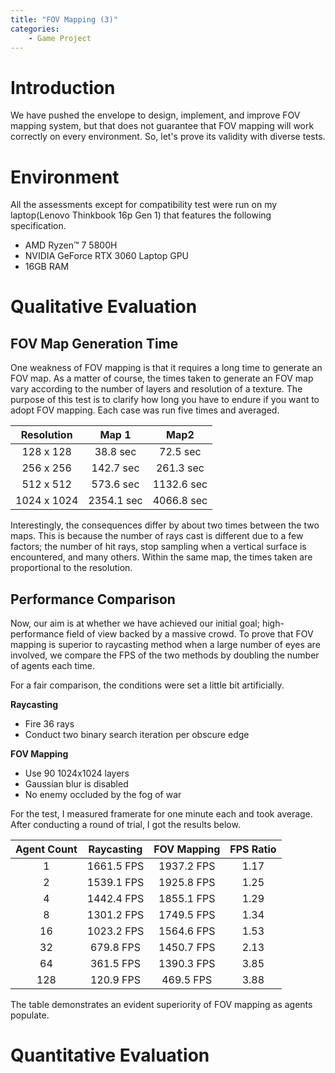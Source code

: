 ```yaml
---
title: "FOV Mapping (3)"
categories: 
    - Game Project
---
```


# Introduction

We have pushed the envelope to design, implement, and improve FOV mapping system, but that does not guarantee that FOV mapping will work correctly on every environment. So, let's prove its validity with diverse tests.

# Environment

All the assessments except for compatibility test were run on my laptop(Lenovo Thinkbook 16p Gen 1) that features the following specification.

* AMD Ryzen™ 7 5800H
* NVIDIA GeForce RTX 3060 Laptop GPU
* 16GB RAM

# Qualitative Evaluation

## FOV Map Generation Time

One weakness of FOV mapping is that it requires a long time to generate an FOV map. As a matter of course, the times taken to generate an FOV map vary according to the number of layers and resolution of a texture. The purpose of this test is to clarify how long you have to endure if you want to adopt FOV mapping. Each case was run five times and averaged.

| Resolution  |   Map 1    |    Map2    |
| :---------: | :--------: | :--------: |
|  128 x 128  |  38.8 sec  |  72.5 sec  |
|  256 x 256  | 142.7 sec  | 261.3 sec  |
|  512 x 512  | 573.6 sec  | 1132.6 sec |
| 1024 x 1024 | 2354.1 sec | 4066.8 sec |

Interestingly, the consequences differ by about two times between the two maps. This is because the number of rays cast is different due to a few factors; the number of hit rays, stop sampling when a vertical surface is encountered, and many others. Within the same map, the times taken are proportional to the resolution.

## Performance Comparison

Now, our aim is at whether we have achieved our initial goal; high-performance field of view backed by a massive crowd. To prove that FOV mapping is superior to raycasting method when a large number of eyes are involved, we compare the FPS of the two methods by doubling the number of agents each time.

For a fair comparison, the conditions were set a little bit artificially.

**Raycasting**

* Fire 36 rays
* Conduct two binary search iteration per obscure edge

**FOV Mapping**

* Use 90 1024x1024 layers
* Gaussian blur is disabled
* No enemy occluded by the fog of war

For the test, I measured framerate for one minute each and took average. After conducting a round of trial, I got the results below.

| Agent Count | Raycasting | FOV Mapping | FPS Ratio |
| :---------: | :--------: | :---------: | :-------: |
|      1      | 1661.5 FPS | 1937.2 FPS  |   1.17    |
|      2      | 1539.1 FPS | 1925.8 FPS  |   1.25    |
|      4      | 1442.4 FPS | 1855.1 FPS  |   1.29    |
|      8      | 1301.2 FPS | 1749.5 FPS  |   1.34    |
|     16      | 1023.2 FPS | 1564.6 FPS  |   1.53    |
|     32      | 679.8 FPS  | 1450.7 FPS  |   2.13    |
|     64      | 361.5 FPS  | 1390.3 FPS  |   3.85    |
|     128     | 120.9 FPS  |  469.5 FPS  |   3.88    |

 The table demonstrates an evident superiority of FOV mapping as agents populate.

# Quantitative Evaluation

